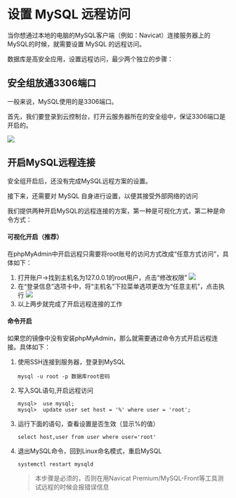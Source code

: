 # 设置 MySQL 远程访问

当你想通过本地的电脑的MySQL客户端（例如：Navicat）连接服务器上的MySQL的时候，就需要设置 MySQL 的远程访问。

数据库是高安全应用，设置远程访问，最少两个独立的步骤：

## 安全组放通3306端口

一般来说，MySQL使用的是3306端口。

首先，我们要登录到云控制台，打开云服务器所在的安全组中，保证3306端口是开启的。

![](http://libs.websoft9.com/Websoft9/DocsPicture/zh/mysql/mysql3306-websoft9.png)


## 开启MySQL远程连接

安全组开启后，还没有完成MySQL远程方案的设置。  

接下来，还需要对 MySQL 自身进行设置，以便其接受外部网络的访问

我们提供两种开启MySQL的远程连接的方案，第一种是可视化方式，第二种是命令方式：  

#### 可视化开启（推荐）

在phpMyAdmin中开启远程只需要将root账号的访问方式改成“任意方式访问”，具体如下：

1. 打开账户->找到主机名为127.0.0.1的root用户，点击“修改权限”
   ![](http://libs.websoft9.com/Websoft9/DocsPicture/zh/mysql/mysql-openremote001-websoft9.png)
2. 在“登录信息”选项卡中，将“主机名”下拉菜单选项更改为“任意主机”，点击执行
   ![](http://libs.websoft9.com/Websoft9/DocsPicture/zh/mysql/mysql-openremote002-websoft9.png)
3. 以上两步就完成了开启远程连接的工作

#### 命令开启

如果您的镜像中没有安装phpMyAdmin，那么就需要通过命令方式开启远程连接。具体如下：

1. 使用SSH连接到服务器，登录到MySQL
   ```
   mysql -u root -p 数据库root密码
   ```
 
2. 写入SQL语句,开启远程访问
   ```
   mysql>  use mysql;
   mysql>  update user set host = '%' where user = 'root';
   ```

3. 运行下面的语句，查看设置是否生效（显示%的值）
   ```
   select host,user from user where user='root'
   ```
4. 退出MySQL命令，回到Linux命名模式，重启MySQL
   ```
   systemctl restart mysqld
   ```
   > 本步骤是必须的，否则在用Navicat Premium/MySQL-Front等工具测试远程的时候会报错误信息
